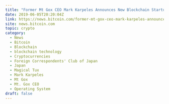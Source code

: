 ```yaml
---
title: "Former Mt Gox CEO Mark Karpeles Announces New Blockchain Startup"
date: 2019-06-05T20:20:04Z
link: https://news.bitcoin.com/former-mt-gox-ceo-mark-karpeles-announces-new-blockchain-startup/?utm_medium=RSS&utm_source=hune
site: news.bitcoin.com
topic: crypto
category:
  - News
  - Bitcoin
  - Blockchain
  - blockchain technology
  - Cryptocurrencies
  - Foreign Correspondents' Club of Japan
  - Japan
  - Magical Tux
  - Mark Karpeles
  - Mt Gox
  - Mt. Gox CEO
  - Operating System
draft: false
---
```

